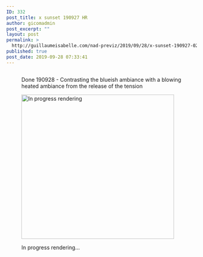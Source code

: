 ```yaml
---
ID: 332
post_title: x sunset 190927 HR
author: gicomadmin
post_excerpt: ""
layout: post
permalink: >
  http://guillaumeisabelle.com/nad-previz/2019/09/28/x-sunset-190927-02-hr-project/
published: true
post_date: 2019-09-28 07:33:41
---
```

<!-- wp:image {"id":342} --><figure class="wp-block-image">

<img src="http://guillaumeisabelle.com/nad-previz/wp-content/uploads/sites/19/2019/09/image-52-1024x578.png" alt="" class="wp-image-342" /><figcaption>Done 190928 - Contrasting the blueish ambiance with a blowing heated ambiance from the release of the tension</figcaption></figure> <!-- /wp:image -->

<!-- wp:image {"id":334,"width":404,"height":381} --><figure class="wp-block-image is-resized">

<img src="http://guillaumeisabelle.com/nad-previz/wp-content/uploads/sites/19/2019/09/image-51.png" alt="In progress rendering" class="wp-image-334" width="404" height="381" /><figcaption>In progress rendering...</figcaption></figure> <!-- /wp:image -->

<!-- wp:image {"id":352} --><figure class="wp-block-image">

<img src="http://guillaumeisabelle.com/nad-previz/wp-content/uploads/sites/19/2019/09/image-53-1024x740.png" alt="" class="wp-image-352" /></figure> <!-- /wp:image -->